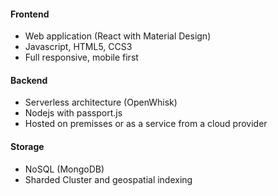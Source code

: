 #### Frontend
* Web application (React with Material Design)
* Javascript, HTML5, CCS3
* Full responsive, mobile first  

#### Backend
* Serverless architecture (OpenWhisk)
* Nodejs with passport.js
* Hosted on premisses or as a service from a cloud provider

#### Storage
* NoSQL (MongoDB)
* Sharded Cluster and geospatial indexing
